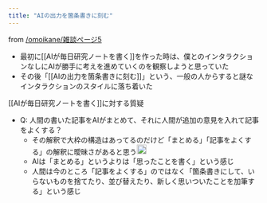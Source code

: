 ```yaml
---
title: "AIの出力を箇条書きに刻む"
---
```



from [/omoikane/雑談ページ5](https://scrapbox.io/omoikane/雑談ページ5)
- 最初に[[AIが毎日研究ノートを書く]]を作った時は、僕とのインタラクションなしにAIが勝手に考えを進めていくのを観察しようと思っていた
- その後「[[AIの出力を箇条書きに刻む]]」という、一般の人からすると謎なインタラクションのスタイルに落ち着いた


[[AIが毎日研究ノートを書く]]に対する質疑
- Q: 人間の書いた記事をAIがまとめて、それに人間が追加の意見を入れて記事をよくする？
    - その解釈で大枠の構造はあってるのだけど「まとめる」「記事をよくする」の解釈に曖昧さがあると思う<img src='https://scrapbox.io/api/pages/nishio/nishio/icon' alt='nishio.icon' height="19.5"/>
    - AIは「まとめる」というよりは「思ったことを書く」という感じ
    - 人間は今のところ「記事をよくする」のではなく「箇条書きにして、いらないものを捨てたり、並び替えたり、新しく思いついたことを加筆する」という感じ